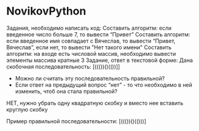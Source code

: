 # NovikovPython

Задания, необходимо написать код:
Составить алгоритм: если введенное число больше 7, то вывести “Привет”
Составить алгоритм: если введенное имя совпадает с Вячеслав, то вывести “Привет, Вячеслав”, если нет, то вывести "Нет такого имени"
Составить алгоритм: на входе есть числовой массив, необходимо вывести элементы массива кратные 3
Задание, ответ в текстовой форме:
Дана скобочная последовательность: [((())()(())]]
- Можно ли считать эту последовательность правильной?
- Если ответ на предыдущий вопрос “нет” - то что необходимо в ней изменить, чтоб она стала правильной?

НЕТ, нужно убрать одну квадратную скобку и вместо нее вставить круглую скобку

Пример правильной последовательности: [((())()(()))]
